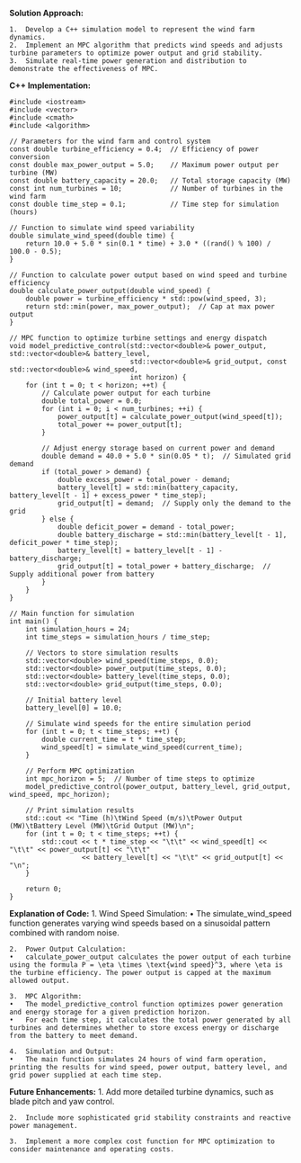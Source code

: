 **Solution Approach:**

	1.	Develop a C++ simulation model to represent the wind farm dynamics.
	2.	Implement an MPC algorithm that predicts wind speeds and adjusts turbine parameters to optimize power output and grid stability.
	3.	Simulate real-time power generation and distribution to demonstrate the effectiveness of MPC.

**C++ Implementation:**
```
#include <iostream>
#include <vector>
#include <cmath>
#include <algorithm>

// Parameters for the wind farm and control system
const double turbine_efficiency = 0.4;  // Efficiency of power conversion
const double max_power_output = 5.0;    // Maximum power output per turbine (MW)
const double battery_capacity = 20.0;   // Total storage capacity (MW)
const int num_turbines = 10;            // Number of turbines in the wind farm
const double time_step = 0.1;           // Time step for simulation (hours)

// Function to simulate wind speed variability
double simulate_wind_speed(double time) {
    return 10.0 + 5.0 * sin(0.1 * time) + 3.0 * ((rand() % 100) / 100.0 - 0.5);
}

// Function to calculate power output based on wind speed and turbine efficiency
double calculate_power_output(double wind_speed) {
    double power = turbine_efficiency * std::pow(wind_speed, 3);
    return std::min(power, max_power_output);  // Cap at max power output
}

// MPC function to optimize turbine settings and energy dispatch
void model_predictive_control(std::vector<double>& power_output, std::vector<double>& battery_level,
                              std::vector<double>& grid_output, const std::vector<double>& wind_speed,
                              int horizon) {
    for (int t = 0; t < horizon; ++t) {
        // Calculate power output for each turbine
        double total_power = 0.0;
        for (int i = 0; i < num_turbines; ++i) {
            power_output[t] = calculate_power_output(wind_speed[t]);
            total_power += power_output[t];
        }

        // Adjust energy storage based on current power and demand
        double demand = 40.0 + 5.0 * sin(0.05 * t);  // Simulated grid demand
        if (total_power > demand) {
            double excess_power = total_power - demand;
            battery_level[t] = std::min(battery_capacity, battery_level[t - 1] + excess_power * time_step);
            grid_output[t] = demand;  // Supply only the demand to the grid
        } else {
            double deficit_power = demand - total_power;
            double battery_discharge = std::min(battery_level[t - 1], deficit_power * time_step);
            battery_level[t] = battery_level[t - 1] - battery_discharge;
            grid_output[t] = total_power + battery_discharge;  // Supply additional power from battery
        }
    }
}

// Main function for simulation
int main() {
    int simulation_hours = 24;
    int time_steps = simulation_hours / time_step;

    // Vectors to store simulation results
    std::vector<double> wind_speed(time_steps, 0.0);
    std::vector<double> power_output(time_steps, 0.0);
    std::vector<double> battery_level(time_steps, 0.0);
    std::vector<double> grid_output(time_steps, 0.0);

    // Initial battery level
    battery_level[0] = 10.0;

    // Simulate wind speeds for the entire simulation period
    for (int t = 0; t < time_steps; ++t) {
        double current_time = t * time_step;
        wind_speed[t] = simulate_wind_speed(current_time);
    }

    // Perform MPC optimization
    int mpc_horizon = 5;  // Number of time steps to optimize
    model_predictive_control(power_output, battery_level, grid_output, wind_speed, mpc_horizon);

    // Print simulation results
    std::cout << "Time (h)\tWind Speed (m/s)\tPower Output (MW)\tBattery Level (MW)\tGrid Output (MW)\n";
    for (int t = 0; t < time_steps; ++t) {
        std::cout << t * time_step << "\t\t" << wind_speed[t] << "\t\t" << power_output[t] << "\t\t"
                  << battery_level[t] << "\t\t" << grid_output[t] << "\n";
    }

    return 0;
}
```
**Explanation of Code:**
  	1.	Wind Speed Simulation:
	•	The simulate_wind_speed function generates varying wind speeds based on a sinusoidal pattern combined with random noise.
 
	2.	Power Output Calculation:
	•	calculate_power_output calculates the power output of each turbine using the formula P = \eta \times \text{wind speed}^3, where \eta is the turbine efficiency. The power output is capped at the maximum allowed output.
 
	3.	MPC Algorithm:
	•	The model_predictive_control function optimizes power generation and energy storage for a given prediction horizon.
	•	For each time step, it calculates the total power generated by all turbines and determines whether to store excess energy or discharge from the battery to meet demand.
 
	4.	Simulation and Output:
	•	The main function simulates 24 hours of wind farm operation, printing the results for wind speed, power output, battery level, and grid power supplied at each time step.
 
**Future Enhancements:**
 	1.	Add more detailed turbine dynamics, such as blade pitch and yaw control.
   
	2.	Include more sophisticated grid stability constraints and reactive power management.
 
	3.	Implement a more complex cost function for MPC optimization to consider maintenance and operating costs.
